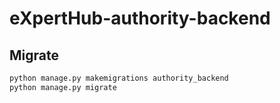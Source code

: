 # eXpertHub-authority-backend

## Migrate
```bash
python manage.py makemigrations authority_backend
python manage.py migrate
```

